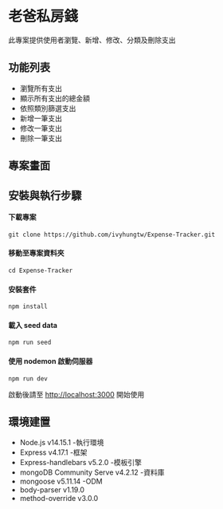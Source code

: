 # 老爸私房錢

此專案提供使用者瀏覽、新增、修改、分類及刪除支出

## 功能列表

- 瀏覽所有支出
- 顯示所有支出的總金額
- 依照類別篩選支出
- 新增一筆支出
- 修改一筆支出
- 刪除一筆支出

## 專案畫面

## 安裝與執行步驟

#### 下載專案

```
git clone https://github.com/ivyhungtw/Expense-Tracker.git
```

#### 移動至專案資料夾

```
cd Expense-Tracker
```

#### 安裝套件

```
npm install
```

#### 載入 seed data

```
npm run seed
```

#### 使用 nodemon 啟動伺服器

```
npm run dev
```

啟動後請至 [http://localhost:3000](http://localhost:3000) 開始使用

## 環境建置

- Node.js v14.15.1 -執行環境
- Express v4.17.1 -框架
- Express-handlebars v5.2.0 -模板引擎
- mongoDB Community Serve v4.2.12 -資料庫
- mongoose v5.11.14 -ODM
- body-parser v1.19.0
- method-override v3.0.0
